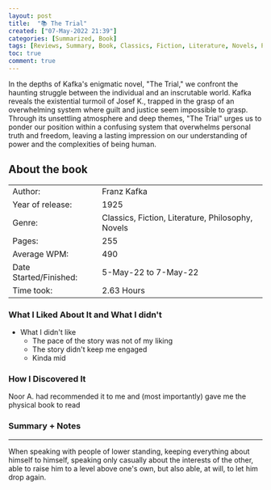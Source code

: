 ```yaml
---
layout: post
title:  "📚 The Trial"
created: ["07-May-2022 21:39"]
categories: [Summarized, Book]
tags: [Reviews, Summary, Book, Classics, Fiction, Literature, Novels, Philosophy, "1925"]
toc: true
comment: true
---
```


In the depths of Kafka's enigmatic novel, "The Trial," we confront the haunting struggle between the individual and an inscrutable world. Kafka reveals the existential turmoil of Josef K., trapped in the grasp of an overwhelming system where guilt and justice seem impossible to grasp. Through its unsettling atmosphere and deep themes, "The Trial" urges us to ponder our position within a confusing system that overwhelms personal truth and freedom, leaving a lasting impression on our understanding of power and the complexities of being human.

## About the book

|                       |                                                       |
| :---------------------- | :------------------------------------------------------ |
| Author:                | Franz Kafka                                            |
| Year of release:       | 1925                                               |
| Genre:                 | Classics, Fiction, Literature, Philosophy, Novels |
| Pages:                 | 255                                                    |
| Average WPM:           | 490                                                    |
| Date Started/Finished: | 5-May-22 to 7-May-22                                   |
| Time took:             | 2.63 Hours                                             |

### What I Liked About It and What I didn't
- What I didn't like
	- The pace of the story was not of my liking
	- The story didn't keep me engaged
	- Kinda mid

### How I Discovered It
Noor A. had recommended it to me and (most importantly) gave me the physical book to read

### Summary + Notes
---
When speaking with people of lower standing, keeping everything about himself to himself, speaking only casually about the interests of the other, able to raise him to a level above one's own, but also able, at will, to let him drop again.